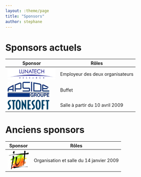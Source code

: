 ```yaml
---
layout: :theme/page
title: "Sponsors"
author: stephane
---
```


# Sponsors actuels

|Sponsor|Rôles|
|---|---|
|[![alt text](lunatech-logo.png)](http://www.lunatech.com) | Employeur des deux organisateurs|
|[![alt text](LogoApsideGroupe-130.jpg)](http://www.apside.fr) | Buffet|
|[![alt text](StonesoftLogo-130.png)](http://www.stonesoft.com) | Salle à partir du 10 avril 2009|

# Anciens sponsors

|Sponsor|Rôles|
|---|---|
|[![alt text](logoiut-small.jpg)](http://www.iut.unice.fr/) | Organisation et salle du 14 janvier 2009|
